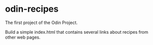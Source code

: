 # odin-recipes

The first project of the Odin Project.

Build a simple index.html that contains several links about recipes from other web pages.
